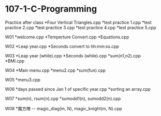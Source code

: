 # 107-1-C-Programming


Practice after class
*Four Vertical Triangles.cpp
*test practice 1.cpp
*test practice 2.cpp
*test practice 3.cpp
*test practice 4.cpp
*test practice 5.cpp

W01
*welcome.cpp
*Temperture Convert.cpp
*Equations.cpp

W02
*Leap year.cpp
*Seconds convert to hh:mm:ss.cpp

W03
*Leap year (while).cpp
*Seconds (while).cpp
*sum(n1,n2).cpp
*BMI.cpp

W04
*Main menu.cpp
*menu2.cpp
*sum(fun).cpp

W05
*menu3.cpp

W06
*days passed since Jan 1 of specific year.cpp
*sorting an array.cpp

W07
*sum(n), rsum(n).cpp
*sumodd1(n), sumodd2(n).cpp

W08
*魔方陣 -- magic_diag(m, N), magic_knight(m, N).cpp



